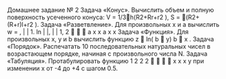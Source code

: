 Домашнее задание № 2
Задача «Конус». Вычислить объем и полную поверхность усеченного конуса:
V = 1/3h(R2+Rr+r2
), S = (R2+(R+r)l+r2
).
Задача «Разветвление». Для произвольных x и a вычислить
w =
, | | 1.
ln | |, | | 1,
2
 

a x x
a x x
Задача «Функция». Для произвольных x, y и b вычислить функцию
z  ln( b  y) b  x .
Задача «Порядок». Распечатать 10 последовательных натуральных чисел в возрастающем порядке, начиная с
произвольного числа N.
Задача «Табуляция». Протабулировать функцию
1
2 2
2

 

x
x x
y
при изменении x от -4 до +4 с шагом 0.5. 
